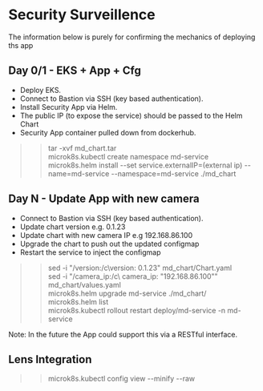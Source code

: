 # Security Surveillence
The information below is purely for confirming the mechanics of deploying ths app

## Day 0/1 - EKS + App + Cfg

- Deploy EKS.<br>
- Connect to Bastion via SSH (key based authentication).<br>
- Install Security App via Helm.<br>
- The public IP (to expose the service) should be passed to the Helm Chart <br>
- Security App container pulled down from dockerhub.<br>

>>tar -xvf md_chart.tar<br>
>>microk8s.kubectl create namespace md-service<br>
>>microk8s.helm install --set service.externalIP=(external ip) --name=md-service --namespace=md-service ./md_chart<br>

## Day N - Update App with new camera

- Connect to Bastion via SSH (key based authentication).<br>
- Update chart version e.g. 0.1.23<br>
- Update chart with new camera IP e.g 192.168.86.100<br>
- Upgrade the chart to push out the updated configmap<br>
- Restart the service to inject the configmap<br>
>>sed -i "/version:/c\version: 0.1.23" md_chart/Chart.yaml<br>
>>sed -i "/camera_ip:/c\  camera_ip: \"192.168.86.100\"" md_chart/values.yaml<br>
>>microk8s.helm upgrade md-service ./md_chart/<br>
>>microk8s.helm list<br>
>>microk8s.kubectl rollout restart deploy/md-service -n md-service<br>

Note: In the future the App could support this via a RESTful interface.

## Lens Integration
>>microk8s.kubectl config view --minify --raw<br>

